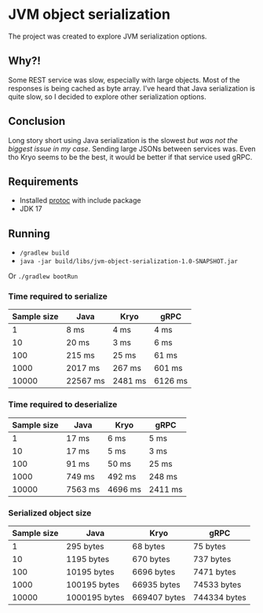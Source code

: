 # JVM object serialization

The project was created to explore JVM serialization options.

## Why?!

Some REST service was slow, especially with large objects. Most of the responses is being cached as byte array.
I've heard that Java serialization is quite slow, so I decided to explore other serialization options.

## Conclusion

Long story short using Java serialization is the slowest *but was not the biggest issue in my case*. Sending large JSONs
between services was.
Even tho Kryo seems to be the best, it would be better if that service used gRPC.

## Requirements

- Installed [protoc](https://grpc.io/docs/protoc-installation/) with include package
- JDK 17

## Running

- `/gradlew build`
- `java -jar build/libs/jvm-object-serialization-1.0-SNAPSHOT.jar`

Or  `./gradlew bootRun`

### Time required to serialize

| Sample size | Java     | Kryo    | gRPC    |
|-------------|----------|---------|---------|
| 1           | 8 ms     | 4 ms    | 4 ms    |
| 10          | 20 ms    | 3 ms    | 6 ms    |
| 100         | 215 ms   | 25 ms   | 61 ms   |
| 1000        | 2017 ms  | 267 ms  | 601 ms  |
| 10000       | 22567 ms | 2481 ms | 6126 ms |

### Time required to deserialize

| Sample size | Java    | Kryo    | gRPC    |
|-------------|---------|---------|---------|
| 1           | 17 ms   | 6 ms    | 5 ms    |
| 10          | 17 ms   | 5 ms    | 3 ms    |
| 100         | 91 ms   | 50 ms   | 25 ms   |
| 1000        | 749 ms  | 492 ms  | 248 ms  |
| 10000       | 7563 ms | 4696 ms | 2411 ms |

### Serialized object size

| Sample size | Java          | Kryo         | gRPC         |
|-------------|---------------|--------------|--------------|
| 1           | 295 bytes     | 68 bytes     | 75 bytes     |
| 10          | 1195 bytes    | 670 bytes    | 737 bytes    |
| 100         | 10195 bytes   | 6696 bytes   | 7471 bytes   |
| 1000        | 100195 bytes  | 66935 bytes  | 74533 bytes  |
| 10000       | 1000195 bytes | 669407 bytes | 744334 bytes |

